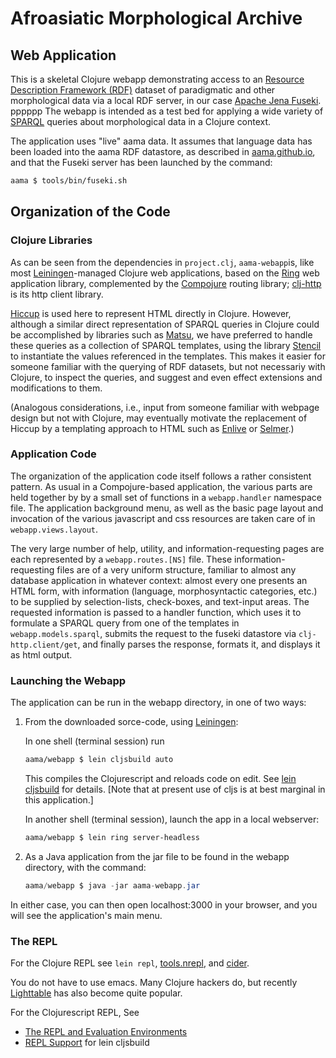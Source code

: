# Afroasiatic Morphological Archive

## Web Application

This is a skeletal Clojure webapp  demonstrating access to an 
[Resource Description Framework (RDF)](https://www.w3.org/RDF/) dataset
of  paradigmatic and other morphological data via a local RDF server, 
in our case [Apache Jena Fuseki](http://jena.apache.org/index.html). pppppp
The webapp is intended as a test bed for applying a wide variety of 
[SPARQL](http://www.w3.org/TR/rdf-sparql-query/) 
queries about morphological data in a Clojure context. 

The application  uses "live" aama data. It assumes that language data has been 
loaded into the aama RDF datastore, as described in 
[aama.github.io](http://aama.github.io), 
and that the Fuseki server has been launched by the 
command: 
```clojure
aama $ tools/bin/fuseki.sh
``` 
## Organization of the Code

### Clojure Libraries

As can be seen from the dependencies in ``project.clj``, ``aama-webapp``is,
like most [Leiningen](http://leiningen.org)-managed Clojure web applications,
based on the [Ring](https://github.com/ring-clojure/ring) 
web application library, complemented by the
[Compojure](https://github.com/weavejester/compojure) routing library; 
[clj-http](https://github.com/dakrone/clj-http) is its http client library. 

[Hiccup](https://github.com/weavejester/hiccup) is used here to represent
 HTML directly in Clojure. However, although
a similar direct representation of SPARQL queries in Clojure could be accomplished
by libraries such as [Matsu](https://github.com/boutros/matsu),
 we have preferred to handle these queries as
a collection of SPARQL templates, using the library
 [Stencil](https://github.com/davidsantiago/stencil) to instantiate
the values referenced in the templates. This makes it easier for
 someone familiar with 
the querying of RDF datasets, but not necessariy with Clojure, to inspect the
queries, and suggest and even effect extensions and modifications to them.
 
(Analogous considerations, i.e., input from someone familiar with webpage design 
but not with Clojure, may eventually motivate the replacement of Hiccup by
a templating approach to HTML such as [Enlive](https://github.com/cgrand/enlive) or 
[Selmer](https://github.com/yogthos/Selmer).)

### Application Code

The organization of the application code itself follows a rather consistent pattern.
As usual in a Compojure-based application,  the various parts are held together
by by a small set of functions in a ``webapp.handler`` namespace file. 
The application background menu, as well as the basic page layout and invocation 
of the various javascript 
and css resources are taken care of in ``webapp.views.layout``.

The very large number of help, utility, and information-requesting pages are each
represented by a ``webapp.routes.[NS]`` file. These information-requesting
files are of a very uniform structure, familiar to almost any database application
in whatever context: almost every one presents an HTML form, with 
information (language, morphosyntactic categories, etc.) to be supplied by 
selection-lists, check-boxes, and text-input areas. The requested information
is passed to a handler function, which uses it to formulate a SPARQL query 
from one of the templates in ``webapp.models.sparql``,  submits the request to
the fuseki datastore via ``clj-http.client/get``, and finally parses the 
response, formats it, and displays it as html output.

### Launching the Webapp

The application can be run in the webapp directory, in one of two ways:

1. From the downloaded sorce-code,  using [Leiningen](http://leiningen.org):

    In one shell (terminal session) run 
    ```clojure
    aama/webapp $ lein cljsbuild auto 
    ```
    This compiles the Clojurescript and reloads code on edit.  See
    [lein cljsbuild](https://github.com/emezeske/lein-cljsbuild) for
    details. [Note that at present use of cljs is at best marginal in
    this application.]

    In another shell (terminal session), launch the app in a local
    webserver:
    ```clojure
    aama/webapp $ lein ring server-headless
    ```

2. As a Java application from the jar file to be  found in the webapp directory, 
with the command: 
    ```java
    aama/webapp $ java -jar aama-webapp.jar
    ```

In either case,  you can then open localhost:3000 in your browser, 
and you will see the application's main menu.

### The REPL

For the Clojure REPL see `lein repl`,
[tools.nrepl](https://github.com/clojure/tools.nrepl), and
[cider](NNNNhttps://github.com/clojure-emacs/cider).

You do not have to use emacs.  Many Clojure hackers do, but recently
[Lighttable](http://www.chris-granger.com/lighttable/) has also become
quite popular.

For the Clojurescript REPL, See
* [The REPL and Evaluation Environments](https://github.com/clojure/clojurescript/wiki/The-REPL-and-Evaluation-Environments)
* [REPL Support](https://github.com/emezeske/lein-cljsbuild/blob/1.0.3/doc/REPL.md) for lein cljsbuild
